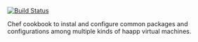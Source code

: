 [![Build Status](https://travis-ci.org/haapp/w_common.svg?branch=master)](https://travis-ci.org/haapp/w_common)

Chef cookbook to instal and configure common packages and configurations among multiple kinds of haapp virtual machines.  
